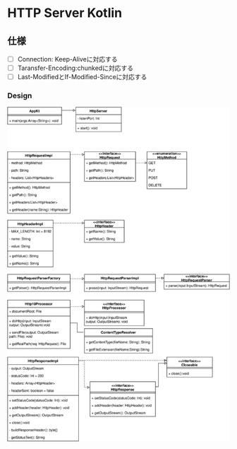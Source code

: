 # HTTP Server Kotlin

## 仕様

* [ ] Connection: Keep-Aliveに対応する
* [ ] Taransfer-Encoding:chunkedに対応する
* [ ] Last-ModifiedとIf-Modified-Sinceに対応する

### Design

![design](/drawio/design.dio.svg)
